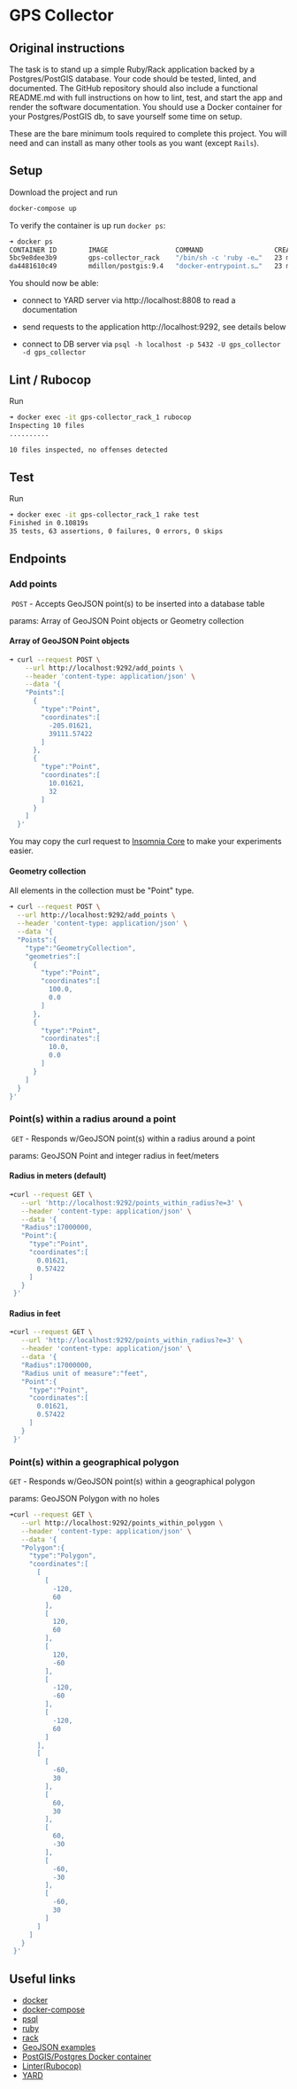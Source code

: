 # GPS Collector

## Original instructions

The task is to stand up a simple Ruby/Rack application backed by a
Postgres/PostGIS database. Your code should be tested, linted, and documented.
The GitHub repository should also include a functional README.md with full
instructions on how to lint, test, and start the app and render the software
documentation. You should use a Docker container for your Postgres/PostGIS db,
to save yourself some time on setup. 

These are the bare minimum tools required to complete this project. You will
need and can install as many other tools as you want (except `Rails`).

## Setup
Download the project and run
 
```bash
docker-compose up
```

To verify the container is up run `docker ps`:

```bash
➜ docker ps
CONTAINER ID        IMAGE                 COMMAND                  CREATED             STATUS              PORTS                                            NAMES
5bc9e8dee3b9        gps-collector_rack    "/bin/sh -c 'ruby -e…"   23 minutes ago      Up 23 minutes       0.0.0.0:8808->8808/tcp, 0.0.0.0:9292->9292/tcp   gps-collector_rack_1
da4481610c49        mdillon/postgis:9.4   "docker-entrypoint.s…"   23 minutes ago      Up 23 minutes       0.0.0.0:5432->5432/tcp                           gps_collector_db
```

You should now be able:

- connect to YARD server via http://localhost:8808 to read a documentation

- send requests to the application http://localhost:9292, see details below

- connect to DB server via `psql -h localhost -p 5432 -U gps_collector -d gps_collector`

## Lint / Rubocop

Run
 
```bash
➜ docker exec -it gps-collector_rack_1 rubocop
Inspecting 10 files
..........

10 files inspected, no offenses detected
```

## Test

Run
 
```bash
➜ docker exec -it gps-collector_rack_1 rake test 
Finished in 0.10819s
35 tests, 63 assertions, 0 failures, 0 errors, 0 skips
```

## Endpoints

### Add points
​
`POST` - Accepts GeoJSON point(s) to be inserted into a database table

params: Array of GeoJSON Point objects or Geometry collection

#### Array of GeoJSON Point objects

```bash
➜ curl --request POST \
    --url http://localhost:9292/add_points \
    --header 'content-type: application/json' \
    --data '{
    "Points":[
      {
        "type":"Point",
        "coordinates":[
          -205.01621,
          39111.57422
        ]
      },
      {
        "type":"Point",
        "coordinates":[
          10.01621,
          32
        ]
      }
    ]
  }'
```

You may copy the curl request to [Insomnia Core](https://insomnia.rest/) to make your experiments easier. 
 
#### Geometry collection

All elements in the collection must be "Point" type.
    
```bash
➜ curl --request POST \
  --url http://localhost:9292/add_points \
  --header 'content-type: application/json' \
  --data '{
  "Points":{
    "type":"GeometryCollection",
    "geometries":[
      {
        "type":"Point",
        "coordinates":[
          100.0,
          0.0
        ]
      },
      {
        "type":"Point",
        "coordinates":[
          10.0,
          0.0
        ]
      }
    ]
  }
}'
```

### Point(s) within a radius around a point
​
`GET` - Responds w/GeoJSON point(s) within a radius around a point

params: GeoJSON Point and integer radius in feet/meters

#### Radius in meters (default)

```bash
➜curl --request GET \
   --url 'http://localhost:9292/points_within_radius?e=3' \
   --header 'content-type: application/json' \
   --data '{
   "Radius":17000000,
   "Point":{
     "type":"Point",
     "coordinates":[
       0.01621,
       0.57422
     ]
   }
 }'
```

#### Radius in feet

```bash
➜curl --request GET \
   --url 'http://localhost:9292/points_within_radius?e=3' \
   --header 'content-type: application/json' \
   --data '{
   "Radius":17000000,
   "Radius unit of measure":"feet",
   "Point":{
     "type":"Point",
     "coordinates":[
       0.01621,
       0.57422
     ]
   }
 }'
```

### Point(s) within a geographical polygon

`GET` - Responds w/GeoJSON point(s) within a geographical polygon

params: GeoJSON Polygon with no holes

```bash
➜curl --request GET \
   --url http://localhost:9292/points_within_polygon \
   --header 'content-type: application/json' \
   --data '{
   "Polygon":{
     "type":"Polygon",
     "coordinates":[
       [
         [
           -120,
           60
         ],
         [
           120,
           60
         ],
         [
           120,
           -60
         ],
         [
           -120,
           -60
         ],
         [
           -120,
           60
         ]
       ],
       [
         [
           -60,
           30
         ],
         [
           60,
           30
         ],
         [
           60,
           -30
         ],
         [
           -60,
           -30
         ],
         [
           -60,
           30
         ]
       ]
     ]
   }
 }'
```


## Useful links
- [docker](https://docs.docker.com/install/)
- [docker-compose](https://docs.docker.com/compose/install/)
- [psql](https://www.postgresql.org/download/)
- [ruby](https://www.ruby-lang.org/en/downloads/)
- [rack](https://github.com/rack/rack)
- [GeoJSON examples](https://tools.ietf.org/html/rfc7946#appendix-A)
- [PostGIS/Postgres Docker container](https://hub.docker.com/r/mdillon/postgis)
- [Linter(Rubocop)](https://docs.rubocop.org/en/stable/)
- [YARD](https://yardoc.org)
